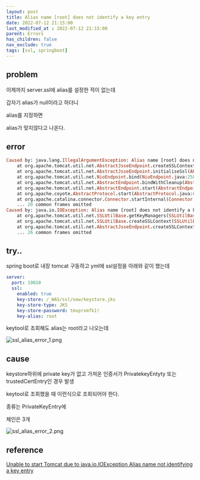 ```yaml
---
layout: post
title: Alias name [root] does not identify a key entry
date: 2022-07-12 21:15:00
last_modified_at : 2022-07-12 21:15:00
parent: Errors
has_children: false
nav_exclude: true
tags: [ssl, springboot]
---
```


## problem

이제까지 server.ssl에 alias를 설정한 적이 없는데

갑자기 alias가 null이라고 하더니

alias를 지정하면

alias가 맞지않다고 나온다.

## error

```prolog
Caused by: java.lang.IllegalArgumentException: Alias name [root] does not identify a key entry
	at org.apache.tomcat.util.net.AbstractJsseEndpoint.createSSLContext(AbstractJsseEndpoint.java:99)
	at org.apache.tomcat.util.net.AbstractJsseEndpoint.initialiseSsl(AbstractJsseEndpoint.java:71)
	at org.apache.tomcat.util.net.NioEndpoint.bind(NioEndpoint.java:258)
	at org.apache.tomcat.util.net.AbstractEndpoint.bindWithCleanup(AbstractEndpoint.java:1204)
	at org.apache.tomcat.util.net.AbstractEndpoint.start(AbstractEndpoint.java:1290)
	at org.apache.coyote.AbstractProtocol.start(AbstractProtocol.java:614)
	at org.apache.catalina.connector.Connector.startInternal(Connector.java:1072)
	... 20 common frames omitted
Caused by: java.io.IOException: Alias name [root] does not identify a key entry
	at org.apache.tomcat.util.net.SSLUtilBase.getKeyManagers(SSLUtilBase.java:336)
	at org.apache.tomcat.util.net.SSLUtilBase.createSSLContext(SSLUtilBase.java:246)
	at org.apache.tomcat.util.net.AbstractJsseEndpoint.createSSLContext(AbstractJsseEndpoint.java:97)
	... 26 common frames omitted
```

## try..

spring boot로 내장 tomcat 구동하고 yml에 ssl설정을 아래와 같이 했는데

```yaml
server:
  port: 19010
  ssl:
    enabled: true
    key-store: /_WAS/ssl/new/keystore.jks
    key-store-type: JKS
    key-store-password: tmvprxmfk1!
    key-alias: root
```

keytool로 조회해도 alias는 root라고 나오는데

![ssl_alias_error_1.png](../img/ssl_alias_error_1.png)

## cause

keystore하위에 private key가 없고 가져온 인증서가 PrivatekeyEntyty 또는 trustedCertEntry인 경우 발생

keytool로 조회했을 때 이런식으로 조회되어야 한다.

종류는 PrivateKeyEntry에

체인은 3개

![ssl_alias_error_2.png](../img/ssl_alias_error_2.png)

## reference

[Unable to start Tomcat due to java.io.IOException Alias name not identifying a key entry](https://confluence.atlassian.com/bitbucketserverkb/unable-to-start-tomcat-due-to-java-io-ioexception-alias-name-not-identifying-a-key-entry-943541751.html)